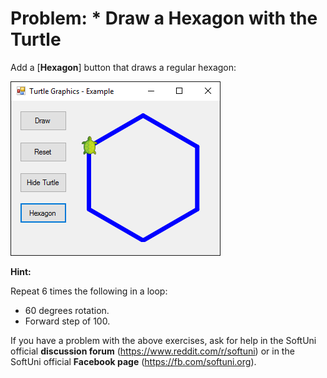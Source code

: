 # Problem: * Draw a Hexagon with the Turtle

Add a [**Hexagon**] button that draws a regular hexagon:

![](/assets/chapter-5-images/13.Turtle-graphics-13.png)

**Hint:**

Repeat 6 times the following in a loop:
* 60 degrees rotation.
* Forward step of 100.

If you have a problem with the above exercises, ask for help in the SoftUni official **discussion forum** (https://www.reddit.com/r/softuni) or in the SoftUni official **Facebook page** (https://fb.com/softuni.org).
